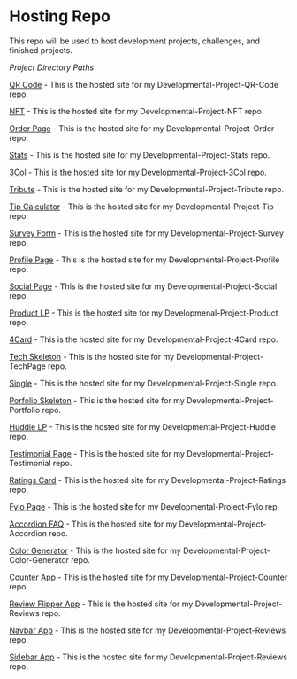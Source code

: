 # Hosting Repo
 
 This repo will be used to host development projects, challenges, and finished projects. 
 
 *Project Directory Paths*
 
 [QR Code](https://kris-syevens.github.io/QRCode) - This is the hosted site for my Developmental-Project-QR-Code repo. 
 
 [NFT](https://kris-syevens.github.io/NFT) - This is the hosted site for my Developmental-Project-NFT repo.
 
 [Order Page](https://kris-syevens.github.io/Order) - This is the hosted site for my Developmental-Project-Order repo.
 
 [Stats](https://kris-syevens.github.io/Stats) - This is the hosted site for my Developmental-Project-Stats repo.
 
 [3Col](https://kris-syevens.github.io/3Col) - This is the hosted site for my Developmental-Project-3Col repo.
 
 [Tribute](https://kris-syevens.github.io/Tribute) - This is the hosted site for my Developmental-Project-Tribute repo.
 
 [Tip Calculator](https://kris-syevens.github.io/Tip) - This is the hosted site for my Developmental-Project-Tip repo.
 
 [Survey Form](https://kris-syevens.github.io/Survey) - This is the hosted site for my Developmental-Project-Survey repo.
 
 [Profile Page](https://kris-syevens.github.io/Profile) - This is the hosted site for my Developmental-Project-Profile repo.
 
 [Social Page](https://kris-syevens.github.io/Social) - This is the hosted site for my Developmental-Project-Social repo.
 
 [Product LP](https://kris-syevens.github.io/Product) - This is the hosted site for my Developmenal-Project-Product repo.
 
 [4Card](https://kris-syevens.github.io/4Card) - This is the hosted site for my Developmental-Project-4Card repo.
 
 [Tech Skeleton](https://kris-syevens.github.io/TechPage) - This is the hosted site for my Developmental-Project-TechPage repo.
 
 [Single](https://kris-syevens.github.io/Single) - This is the hosted site for my Developmental-Project-Single repo.
 
 [Porfolio Skeleton](https://kris-syevens.github.io/Portfolio) - This is the hosted site for my Developmental-Project-Portfolio repo.
 
 [Huddle LP](https://kris-syevens.github.io/Huddle) - This is the hosted site for my Developmental-Project-Huddle repo.
 
 [Testimonial Page](https://kris-syevens.github.io/Testimonials) - This is the hosted site for my Developmental-Project-Testimonial repo.
 
 [Ratings Card](https://kris-syevens.github.io/Ratings) - This is the hosted site for my Developmental-Project-Ratings repo.
 
 [Fylo Page](https://kris-syevens.github.io/Fylo) - This is the hosted site for my Developmental-Project-Fylo rep.
 
 [Accordion FAQ](https://kris-syevens.github.io/Accordion) - This is the hosted site for my Developmental-Project-Accordion repo.
 
 [Color Generator](https://kris-syevens.github.io/Color-Generator) - This is the hosted site for my Developmental-Project-Color-Generator repo.
 
 [Counter App](https://kris-syevens.github.io/Counter) - This is the hosted site for my Developmental-Project-Counter repo.
 
 [Review Flipper App](https://kris-syevens.github.io/Reviews) - This is the hosted site for my Developmental-Project-Reviews repo.
 
 [Navbar App](https://kris-syevens.github.io/Navbar) - This is the hosted site for my Developmental-Project-Reviews repo.
 
 [Sidebar App](https://kris-syevens.github.io/Sidebar) - This is the hosted site for my Developmental-Project-Reviews repo.


